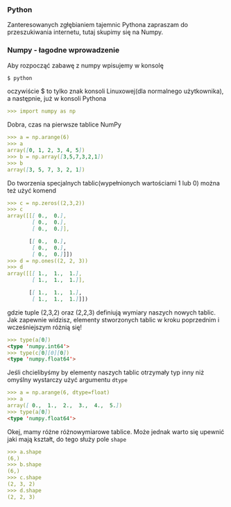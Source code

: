 ### Python

Zanteresowanych zgłębianiem tajemnic Pythona zapraszam do przeszukiwania internetu, tutaj skupimy się na Numpy. 

### Numpy - łagodne wprowadzenie

Aby rozpocząć zabawę z numpy wpisujemy w konsolę
```markdown
$ python
```
oczywiście $ to tylko znak konsoli Linuxowej(dla normalnego użytkownika), a następnie, już w konsoli Pythona
```markdown
>>> import numpy as np
```
Dobra, czas na pierwsze tablice NumPy
```markdown
>>> a = np.arange(6)
>>> a
array([0, 1, 2, 3, 4, 5])
>>> b = np.array([3,5,7,3,2,1])
>>> b
array([3, 5, 7, 3, 2, 1])
```
Do tworzenia specjalnych tablic(wypełnionych wartościami 1 lub 0) można też użyć komend
```markdown
>>> c = np.zeros((2,3,2))
>>> c
array([[[ 0.,  0.],
        [ 0.,  0.],
        [ 0.,  0.]],

       [[ 0.,  0.],
        [ 0.,  0.],
        [ 0.,  0.]]])
>>> d = np.ones((2, 2, 3))
>>> d
array([[[ 1.,  1.,  1.],
        [ 1.,  1.,  1.]],

       [[ 1.,  1.,  1.],
        [ 1.,  1.,  1.]]])
```
gdzie tuple (2,3,2) oraz (2,2,3) definiują wymiary naszych nowych tablic.
Jak zapewnie widzisz, elementy stworzonych tablic w kroku poprzednim i wcześniejszym różnią się!
```markdown
>>> type(a[0])
<type 'numpy.int64'>
>>> type(c[0][0][0])
<type 'numpy.float64'>
```
Jeśli chcielibyśmy by elementy naszych tablic otrzymały typ inny niż omyślny wystarczy użyć argumentu `dtype`
```markdown
>>> a = np.arange(6, dtype=float)
>>> a
array([ 0.,  1.,  2.,  3.,  4.,  5.])
>>> type(a[0])
<type 'numpy.float64'>
```
Okej, mamy różne różnowymiarowe tablice. Może jednak warto się upewnić jaki mają kształt, do tego służy pole `shape`
```markdown
>>> a.shape
(6,)
>>> b.shape
(6,)
>>> c.shape
(2, 3, 2)
>>> d.shape
(2, 2, 3)
```
```markdown
```
